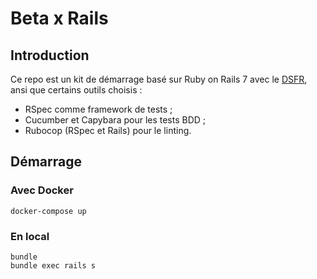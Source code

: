 # Beta x Rails

## Introduction

Ce repo est un kit de démarrage basé sur Ruby on Rails 7 avec le
[DSFR](https://www.systeme-de-design.gouv.fr/), ansi que certains
outils choisis :

* RSpec comme framework de tests ;
* Cucumber et Capybara pour les tests BDD ;
* Rubocop (RSpec et Rails) pour le linting.

## Démarrage

### Avec Docker

```shell
docker-compose up
```

### En local

```
bundle
bundle exec rails s
```
